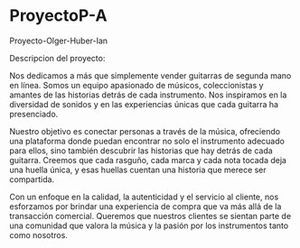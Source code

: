 # ProyectoP-A
Proyecto-Olger-Huber-Ian


Descripcion del proyecto:

Nos dedicamos a más que simplemente vender guitarras de segunda mano en línea. Somos un equipo apasionado de músicos, coleccionistas y amantes de las historias detrás de cada instrumento. Nos inspiramos en la diversidad de sonidos y en las experiencias únicas que cada guitarra ha presenciado.

Nuestro objetivo es conectar personas a través de la música, ofreciendo una plataforma donde puedan encontrar no solo el instrumento adecuado para ellos, sino también descubrir las historias que hay detrás de cada guitarra. Creemos que cada rasguño, cada marca y cada nota tocada deja una huella única, y esas huellas cuentan una historia que merece ser compartida.

Con un enfoque en la calidad, la autenticidad y el servicio al cliente, nos esforzamos por brindar una experiencia de compra que va más allá de la transacción comercial. Queremos que nuestros clientes se sientan parte de una comunidad que valora la música y la pasión por los instrumentos tanto como nosotros.

